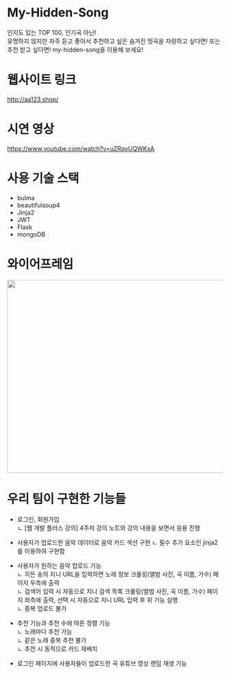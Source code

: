 # My-Hidden-Song
인지도 있는 TOP 100, 인기곡 아닌!  
유명하지 않지만 자주 듣고 좋아서 추천하고 싶은 숨겨진 띵곡을 자랑하고 싶다면! 또는 추천 받고 싶다면!
my-hidden-song을 이용해 보세요!

# 웹사이트 링크
 http://aa123.shop/

# 시연 영상
 https://www.youtube.com/watch?v=uZRqvUQWKxA

# 사용 기술 스택
- bulma   
- beautifulsoup4
- Jinja2
- JWT
- Flask
- mongoDB

# 와이어프레임
<img src="https://user-images.githubusercontent.com/99638050/167824392-d40d0041-c924-4318-8e4a-ee2100be8603.jpg" width="800px" height="450px"></img><br/>

# 우리 팀이 구현한 기능들

- 로그인, 회원가입   
    ㄴ [웹 개발 플러스 강의] 4주차 강의 노트와 강의 내용을 보면서 응용 진행 
    
- 사용자가 업로드한 음악 데이터로 음악 카드 섹션 구현
    ㄴ 필수 추가 요소인 jinja2를 이용하여 구현함   
    
- 사용자가 원하는 음악 업로드 기능   
    ㄴ 히든 송의 지니 URL을 입력하면 노래 정보 크롤링(앨범 사진, 곡 이름, 가수) 페이지 우측에 출력    
    ㄴ 검색어 입력 시 자동으로 지니 검색 목록 크롤링(앨범 사진, 곡 이름, 가수) 페이지 좌측에 출력, 선택 시 자동으로 지니 URL 입력 후 위 기능 실행   
    ㄴ 중복 업로드 불가   
    
- 추천 기능과 추천 수에 따른 정렬 기능   
    ㄴ 노래마다 추천 가능      
    ㄴ 같은 노래 중복 추천 불가   
    ㄴ 추천 시 동적으로 카드 재배치   
    
- 로그인 페이지에 사용자들이 업로드한 곡 유튜브 영상 랜덤 재생 기능

